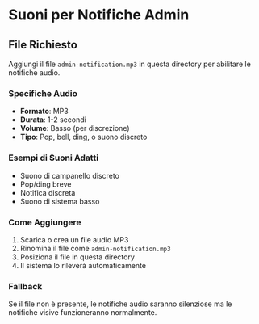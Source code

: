 # Suoni per Notifiche Admin

## File Richiesto

Aggiungi il file `admin-notification.mp3` in questa directory per abilitare le notifiche audio.

### Specifiche Audio

- **Formato**: MP3
- **Durata**: 1-2 secondi
- **Volume**: Basso (per discrezione)
- **Tipo**: Pop, bell, ding, o suono discreto

### Esempi di Suoni Adatti

- Suono di campanello discreto
- Pop/ding breve
- Notifica discreta
- Suono di sistema basso

### Come Aggiungere

1. Scarica o crea un file audio MP3
2. Rinomina il file come `admin-notification.mp3`
3. Posiziona il file in questa directory
4. Il sistema lo rileverà automaticamente

### Fallback

Se il file non è presente, le notifiche audio saranno silenziose ma le notifiche visive funzioneranno normalmente.
